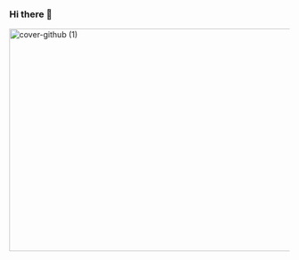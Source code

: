 ### Hi there 👋



<img width="1250" height="400" alt="cover-github (1)" src="https://github.com/EwerllonCBN/EwerllonCBN/assets/73199791/22c65d7c-caeb-4b06-947e-f00f5b50059d">

<!--
**EwerllonCBN/EwerllonCBN** is a ✨ _special_ ✨ repository because its `README.md` (this file) appears on your GitHub profile.

Here are some ideas to get you started:

- 🔭 I’m currently working on ...
- 🌱 I’m currently learning ...
- 👯 I’m looking to collaborate on ...
- 🤔 I’m looking for help with ...
- 💬 Ask me about ...
- 📫 How to reach me: ...
- 😄 Pronouns: ...
- ⚡ Fun fact: ...
-->
